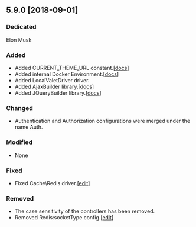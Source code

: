 ## 5.9.0 [2018-09-01]

### Dedicated
Elon Musk

### Added
* Added CURRENT_THEME_URL constant.[[docs](https://docs.znframework.com/onyuz-tasarimi/temel-tema-entegrasyonu#CURRENT_THEME_URL)]
* Added internal Docker Environment.[[docs](https://docs.znframework.com/baslarken/kurulum-talimatlari#docker-environment)]
* Added LocalValetDriver driver.
* Added AjaxBuilder library.[[docs](https://docs.znframework.com/onyuz-tasarimi/ajax-isleme#ajax-builder)]
* Added JQueryBuilder library.[[docs](https://docs.znframework.com/onyuz-tasarimi/sablon-sihirbazi#jquery-builder)]

### Changed
* Authentication and Authorization configurations were merged under the name Auth.

### Modified
* None

### Fixed
* Fixed Cache\Redis driver.[[edit](https://github.com/znframework/package-cache/commit/950bb4fe8627ba9b38c2d918a211a8c70f8b35da)]

### Removed
* The case sensitivity of the controllers has been removed.
* Removed Redis:socketType config.[[edit](https://github.com/znframework/default-project/commit/5ace8287a77de3d23f2b6432b22059fa72f862d3)]